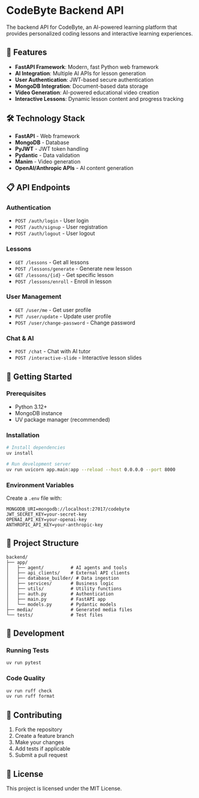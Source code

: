 # CodeByte Backend API

The backend API for CodeByte, an AI-powered learning platform that provides personalized coding lessons and interactive learning experiences.

## 🚀 Features

- **FastAPI Framework**: Modern, fast Python web framework
- **AI Integration**: Multiple AI APIs for lesson generation
- **User Authentication**: JWT-based secure authentication
- **MongoDB Integration**: Document-based data storage
- **Video Generation**: AI-powered educational video creation
- **Interactive Lessons**: Dynamic lesson content and progress tracking

## 🛠 Technology Stack

- **FastAPI** - Web framework
- **MongoDB** - Database
- **PyJWT** - JWT token handling
- **Pydantic** - Data validation
- **Manim** - Video generation
- **OpenAI/Anthropic APIs** - AI content generation

## 📋 API Endpoints

### Authentication
- `POST /auth/login` - User login
- `POST /auth/signup` - User registration
- `POST /auth/logout` - User logout

### Lessons
- `GET /lessons` - Get all lessons
- `POST /lessons/generate` - Generate new lesson
- `GET /lessons/{id}` - Get specific lesson
- `POST /lessons/enroll` - Enroll in lesson

### User Management
- `GET /user/me` - Get user profile
- `PUT /user/update` - Update user profile
- `POST /user/change-password` - Change password

### Chat & AI
- `POST /chat` - Chat with AI tutor
- `POST /interactive-slide` - Interactive lesson slides

## 🚀 Getting Started

### Prerequisites
- Python 3.12+
- MongoDB instance
- UV package manager (recommended)

### Installation
```bash
# Install dependencies
uv install

# Run development server
uv run uvicorn app.main:app --reload --host 0.0.0.0 --port 8000
```

### Environment Variables
Create a `.env` file with:
```
MONGODB_URI=mongodb://localhost:27017/codebyte
JWT_SECRET_KEY=your-secret-key
OPENAI_API_KEY=your-openai-key
ANTHROPIC_API_KEY=your-anthropic-key
```

## 📁 Project Structure

```
backend/
├── app/
│   ├── agent/          # AI agents and tools
│   ├── api_clients/    # External API clients
│   ├── database_builder/ # Data ingestion
│   ├── services/       # Business logic
│   ├── utils/          # Utility functions
│   ├── auth.py         # Authentication
│   ├── main.py         # FastAPI app
│   └── models.py       # Pydantic models
├── media/              # Generated media files
└── tests/              # Test files
```

## 🔧 Development

### Running Tests
```bash
uv run pytest
```

### Code Quality
```bash
uv run ruff check
uv run ruff format
```

## 🤝 Contributing

1. Fork the repository
2. Create a feature branch
3. Make your changes
4. Add tests if applicable
5. Submit a pull request

## 📄 License

This project is licensed under the MIT License.
